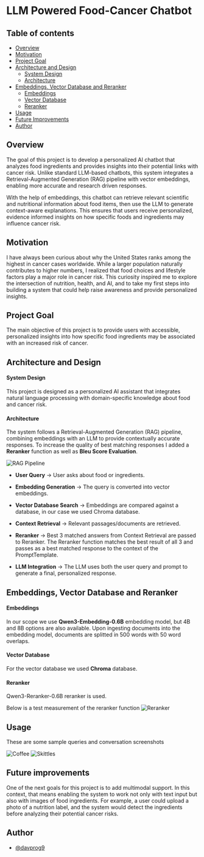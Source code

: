 # LLM Powered Food-Cancer Chatbot

## Table of contents
* [Overview](#overview)
* [Motivation](#motivation)
* [Project Goal](#project-goal)
* [Architecture and Design](#architecture-and-design)
  * [System Design](#system-design)
  * [Architecture](#architecture)
* [Embeddings, Vector Database and Reranker](#embeddings-vector-database-and-reranker)
  * [Embeddings](#embeddings)
  * [Vector Database](#vector-database)
  * [Reranker](#reranker)
* [Usage](#usage)
* [Future Improvements](#future-improvements)
* [Author](#author)

## Overview
The goal of this project is to develop a personalized AI chatbot that analyzes food ingredients and provides insights into their potential links with cancer risk. Unlike standard LLM-based chatbots, this system integrates a Retrieval-Augmented Generation (RAG) pipeline with vector embeddings, enabling more accurate and research driven responses.

With the help of embeddings, this chatbot can retrieve relevant scientific and nutritional information about food items, then use the LLM to generate context-aware explanations. This ensures that users receive personalized, evidence informed insights on how specific foods and ingredients may influence cancer risk.

## Motivation
I have always been curious about why the United States ranks among the highest in cancer cases worldwide. While a larger population naturally contributes to higher numbers, I realized that food choices and lifestyle factors play a major role in cancer risk. This curiosity inspired me to explore the intersection of nutrition, health, and AI, and to take my first steps into building a system that could help raise awareness and provide personalized insights.

## Project Goal
The main objective of this project is to provide users with accessible, personalized insights into how specific food ingredients may be associated with an increased risk of cancer. 

## Architecture and Design

#### System Design
This project is designed as a personalized AI assistant that integrates natural language processing with domain-specific knowledge about food and cancer risk.

#### Architecture
The system follows a Retrieval-Augmented Generation (RAG) pipeline, combining embeddings with an LLM to provide contextually accurate responses. To increase the quality of best matching responses I added a **Reranker** function as well as **Bleu Score Evaluation**.

![RAG Pipeline](Screenshots/RAG-Pipeline.jpeg)

* **User Query** → User asks about food or ingredients.

* **Embedding Generation** → The query is converted into vector embeddings.

* **Vector Database Search** → Embeddings are compared against a database, in our case we used Chroma database.

* **Context Retrieval** → Relevant passages/documents are retrieved.

* **Reranker** → Best 3 matched answers from Context Retrieval are passed to Reranker. The Reranker function matches the best result of all 3 and passes as a best matched response to the context of the PromptTemplate. 

* **LLM Integration** → The LLM uses both the user query and prompt to generate a final, personalized response.

## Embeddings, Vector Database and Reranker

#### Embeddings 
In our scope we use **Qwen3-Embedding-0.6B** embedding model, but 4B and 8B options are also available. Upon ingesting documents into the embedding model, documents are splitted in 500 words with 50 word overlaps.

#### Vector Database 
For the vector database we used **Chroma** database.

#### Reranker
Qwen3-Reranker-0.6B reranker is used.

Below is a test measurement of the reranker function
![Reranker](Screenshots/Reranker-test.png)

## Usage
These are some sample queries and conversation screenshots

![Coffee](Screenshots/Coffee-query.png)
![Skittles](Screenshots/Skittles-query.png)

## Future improvements

One of the next goals for this project is to add multimodal support. In this context, that means enabling the system to work not only with text input but also with images of food ingredients. For example, a user could upload a photo of a nutrition label, and the system would detect the ingredients before analyzing their potential cancer risks.

## Author

- [@davprog9](https://www.github.com/davprog9)


